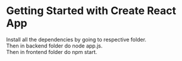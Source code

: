# Getting Started with Create React App
Install all the dependencies by going to respective folder. <br />
Then in backend folder do node app.js. <br />
Then in frontend folder do npm start. <br />


